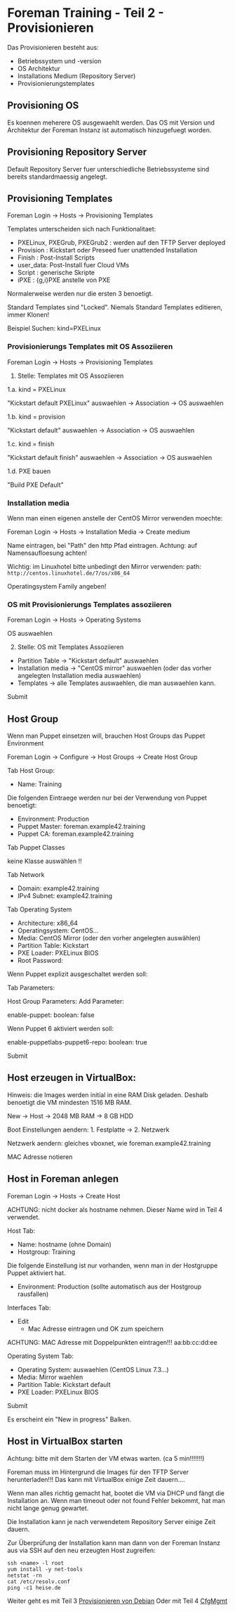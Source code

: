 # Foreman Training - Teil 2 - Provisionieren

Das Provisionieren besteht aus:
  - Betriebssystem und -version
  - OS Architektur
  - Installations Medium (Repository Server)
  - Provisionierungstemplates

## Provisioning OS

Es koennen meherere OS ausgewaehlt werden.
Das OS mit Version und Architektur der Foreman Instanz ist automatisch hinzugefuegt worden.

## Provisioning Repository Server

Default Repository Server fuer unterschiedliche Betriebssysteme sind bereits standardmaessig angelegt.

## Provisioning Templates

Foreman Login -> Hosts -> Provisioning Templates

Templates unterscheiden sich nach Funktionalitaet:

  - PXELinux, PXEGrub, PXEGrub2 : werden auf den TFTP Server deployed
  - Provision : Kickstart oder Preseed fuer unattended Installation
  - Finish : Post-Install Scripts
  - user_data: Post-Install fuer Cloud VMs
  - Script : generische Skripte
  - iPXE : {g,i}PXE anstelle von PXE


Normalerweise werden nur die ersten 3 benoetigt.

Standard Templates sind "Locked". Niemals Standard Templates editieren, immer Klonen!

Beispiel Suchen: kind=PXELinux

### Provisionierungs Templates mit OS Assoziieren

Foreman Login -> Hosts -> Provisioning Templates

1. Stelle: Templates mit OS Assoziieren

1.a. kind = PXELinux

"Kickstart default PXELinux" auswaehlen -> Association -> OS auswaehlen

1.b. kind = provision

"Kickstart default" auswaehlen -> Association -> OS auswaehlen

1.c. kind = finish

"Kickstart default finish" auswaehlen -> Association -> OS auswaehlen

1.d. PXE bauen

"Build PXE Default"

### Installation media

Wenn man einen eigenen anstelle der CentOS Mirror verwenden moechte:

Foreman Login -> Hosts -> Installation Media -> Create medium

Name eintragen, bei "Path" den http Pfad eintragen.
Achtung: auf Namensaufloesung achten!

Wichtig: im Linuxhotel bitte unbedingt den Mirror verwenden: path: `http://centos.linuxhotel.de/7/os/x86_64`

Operatingsystem Family angeben!

### OS mit Provisionierungs Templates assoziieren

Foreman Login -> Hosts -> Operating Systems

OS auswaehlen

2. Stelle: OS mit Templates Assoziieren

- Partition Table -> "Kickstart default" auswaehlen
- Installation media -> "CentOS mirror" auswaehlen (oder das vorher angelegten Installation media auswaehlen)
- Templates -> alle Templates auswaehlen, die man auswaehlen kann.

Submit

## Host Group

Wenn man Puppet einsetzen will, brauchen Host Groups das Puppet Environment

Foreman Login -> Configure -> Host Groups -> Create Host Group

Tab Host Group:

- Name: Training

Die folgenden Eintraege werden nur bei der Verwendung von Puppet benoetigt:

- Environment: Production
- Puppet Master: foreman.example42.training
- Puppet CA: foreman.example42.training

Tab Puppet Classes

keine Klasse auswählen !!

Tab Network

- Domain: example42.training
- IPv4 Subnet: example42.training

Tab Operating System

- Architecture: x86_64
- Operatingsystem: CentOS...
- Media: CentOS Mirror (oder den vorher angelegten auswählen)
- Partition Table: Kickstart
- PXE Loader: PXELinux BIOS
- Root Password: <eines setzen>

Wenn Puppet explizit ausgeschaltet werden soll:

Tab Parameters:

Host Group Parameters: Add Parameter:

enable-puppet: boolean: false

Wenn Puppet 6 aktiviert werden soll:

enable-puppetlabs-puppet6-repo: boolean: true

Submit

## Host erzeugen in VirtualBox:

Hinweis: die Images werden initial in eine RAM Disk geladen. Deshalb benoetigt die VM mindesten 1516 MB RAM.

New -> Host -> 2048 MB RAM -> 8 GB HDD

Boot Einstellungen aendern: 1. Festplatte -> 2. Netzwerk

Netzwerk aendern: gleiches vboxnet, wie foreman.example42.training

MAC Adresse notieren

## Host in Foreman anlegen

Foreman Login -> Hosts -> Create Host

ACHTUNG: nicht docker als hostname nehmen. Dieser Name wird in Teil 4 verwendet.

Host Tab:
- Name: hostname (ohne Domain)
- Hostgroup: Training

Die folgende Einstellung ist nur vorhanden, wenn man in der Hostgruppe Puppet aktiviert hat.

- Environment: Production (sollte automatisch aus der Hostgroup rausfallen)

Interfaces Tab:
- Edit
  - Mac Adresse eintragen und OK zum speichern

ACHTUNG: MAC Adresse mit Doppelpunkten eintragen!!! aa:bb:cc:dd:ee

Operating System Tab:

- Operating System: auswaehlen (CentOS Linux 7.3...)
- Media: Mirror waehlen
- Partition Table: Kickstart default
- PXE Loader: PXELinux BIOS

Submit

Es erscheint ein "New in progress" Balken.

## Host in VirtualBox starten

Achtung: bitte mit dem Starten der VM etwas warten. (ca 5 min!!!!!!!)

Foreman muss im Hintergrund die Images für den TFTP Server herunterladen!!!
Das kann mit VirtualBox einige Zeit dauern....

Wenn man alles richtig gemacht hat, bootet die VM via DHCP und fängt die Installation an.
Wenn man timeout oder not found Fehler bekommt, hat man nicht lange genug gewartet.

Die Installation kann je nach verwendetem Repository Server einige Zeit dauern.

Zur Überprüfung der Installation kann man dann von der Foreman Instanz aus via SSH auf den neu erzeugten Host zugreifen:

    ssh <name> -l root
    yum install -y net-tools
    netstat -rn
    cat /etc/resolv.conf
    ping -c1 heise.de


Weiter geht es mit Teil 3 [Provisionieren von Debian](../03_provisionining_debian)
Oder mit Teil 4 [CfgMgmt](../04_cfgmgmt)
